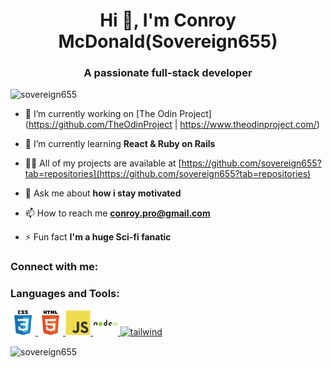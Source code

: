 <h1 align="center">Hi 👋, I'm Conroy McDonald(Sovereign655)</h1>
<h3 align="center">A passionate full-stack developer</h3>

<p align="left"> <img src="https://komarev.com/ghpvc/?username=sovereign655&label=Profile%20views&color=0e75b6&style=flat" alt="sovereign655" /> </p>

- 🔭 I’m currently working on [The Odin Project](https://github.com/TheOdinProject | https://www.theodinproject.com/)

- 🌱 I’m currently learning **React & Ruby on Rails**

- 👨‍💻 All of my projects are available at [https://github.com/sovereign655?tab=repositories](https://github.com/sovereign655?tab=repositories)

- 💬 Ask me about **how i stay motivated**

- 📫 How to reach me **conroy.pro@gmail.com**

- ⚡ Fun fact **I'm a huge Sci-fi fanatic**

<h3 align="left">Connect with me:</h3>
<p align="left">
</p>

<h3 align="left">Languages and Tools:</h3>
<p align="left"> <a href="https://www.w3schools.com/css/" target="_blank" rel="noreferrer"> <img src="https://raw.githubusercontent.com/devicons/devicon/master/icons/css3/css3-original-wordmark.svg" alt="css3" width="40" height="40"/> </a> <a href="https://www.w3.org/html/" target="_blank" rel="noreferrer"> <img src="https://raw.githubusercontent.com/devicons/devicon/master/icons/html5/html5-original-wordmark.svg" alt="html5" width="40" height="40"/> </a> <a href="https://developer.mozilla.org/en-US/docs/Web/JavaScript" target="_blank" rel="noreferrer"> <img src="https://raw.githubusercontent.com/devicons/devicon/master/icons/javascript/javascript-original.svg" alt="javascript" width="40" height="40"/> </a> <a href="https://nodejs.org" target="_blank" rel="noreferrer"> <img src="https://raw.githubusercontent.com/devicons/devicon/master/icons/nodejs/nodejs-original-wordmark.svg" alt="nodejs" width="40" height="40"/> </a> <a href="https://tailwindcss.com/" target="_blank" rel="noreferrer"> <img src="https://www.vectorlogo.zone/logos/tailwindcss/tailwindcss-icon.svg" alt="tailwind" width="40" height="40"/> </a> </p>

<p><img align="center" src="https://github-readme-stats.vercel.app/api/top-langs?username=sovereign655&show_icons=true&locale=en&layout=compact" alt="sovereign655" /></p>

